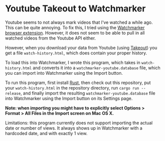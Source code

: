 # Youtube Takeout to Watchmarker

Youtube seems to not always mark videos that I've watched a while ago. This can be quite annoying. To fix this, I tried using the [Watchmarker browser extension](https://chrome.google.com/webstore/detail/watchmarker-for-youtube/pfkkfbfdhomeagojoahjmkojeeepcolc?hl=en). However, it does not seem to be able to pull in all watched videos from the Youtube API either.

However, when you download your data from Youtube (using [Takeout](https://takeout.google.com/settings/takeout/custom/youtube)) you get a file `watch-history.html`, which does contain your proper history.

To load this into Watchmarker, I wrote this program, which takes in `watch-history.html` and converts it into a `watchmarker-youtube.database` file, which you can import into Watchmarker using the Import button.

To run this program, first install [Rust](https://www.rust-lang.org/tools/install), then check out this repository, put your `watch-history.html` in the repository directory, run `cargo run --release`, and finally import the resulting `watchmarker-youtube.database` file into Watchmarker using the Import button on its Settings page.

**Note: when importing you might have to explicitly select Options > Format > All Files in the Import screen on Mac OS X.**

Limitations: this program currently does not support importing the actual date or number of views. It always shows up in Watchmarker with a hardcoded date, and with exactly 1 view.

